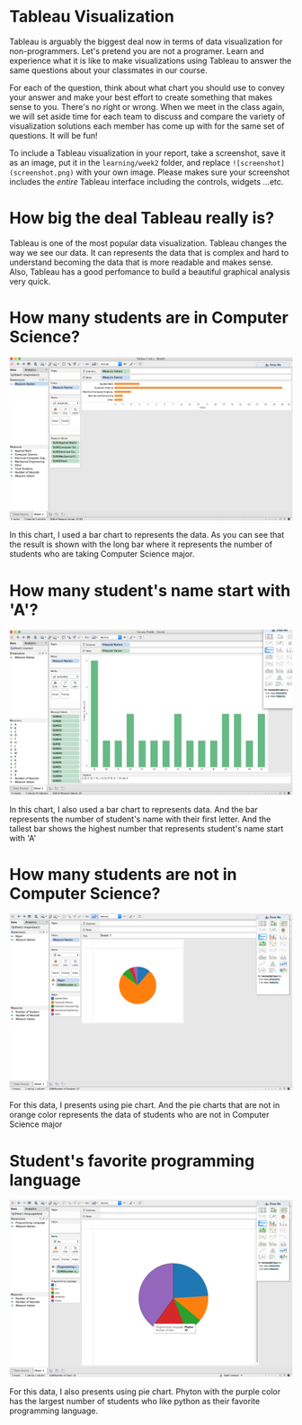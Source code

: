 # Tableau Visualization

Tableau is arguably the biggest deal now in terms of data visualization for non-programmers.
Let's pretend you are not a programer. Learn and experience what it is like to make
visualizations using Tableau to answer the same questions about your classmates in our course.

For each of the question, think about what chart you should use to convey your answer and
make your best effort to create something that makes sense to you. There's no right
or wrong. When we meet in the class again, we will set aside time for each team to discuss
and compare the variety of visualization solutions each member has come up with for the
same set of questions. It will be fun!

To include a Tableau visualization in your report, take a screenshot, save it as an image,
put it in the `learning/week2` folder, and replace `![screenshot](screenshot.png)`  with
your own image. Please makes sure your screenshot includes the _entire_ Tableau interface
including the controls, widgets ...etc.

# How big the deal Tableau really is?

Tableau is one of the most popular data visualization. Tableau changes the way we see our data. It can represents the data that is complex and hard to understand becoming the data that is more readable and makes sense. Also, Tableau has a good perfomance to build a beautiful graphical analysis very quick. 

# How many students are in Computer Science?

![screenshot](major.png)

In this chart, I used a bar chart to represents the data. As you can see that the result is shown with the long bar where it represents the number of students who are taking Computer Science major.

# How many student's name start with 'A'?

![screenshot](names.png)

In this chart, I also used a bar chart to represents data. And the bar represents the number of student's name with their first letter. And the tallest bar shows the highest number that represents student's name start with 'A'

# How many students are not in Computer Science?

![screenshot](nonmajor.png)

For this data, I presents using pie chart. And the pie charts that are not in orange color represents the data of students who are not in Computer Science major

# Student's favorite programming language
![screenshot](programmingd.png)

For this data, I also presents using pie chart. Phyton with the purple color has the largest number of students who like python as their favorite programming language.